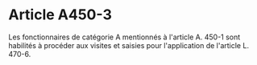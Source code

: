 # Article A450-3

Les fonctionnaires de catégorie A mentionnés à l'article A. 450-1 sont habilités à procéder aux visites et saisies pour l'application de l'article L. 470-6.

